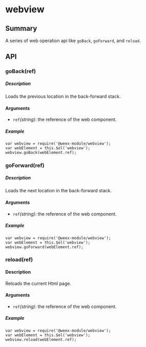 # webview

## Summary

A series of web operation api like `goBack`, `goForward`,  and `reload`.

## API

### goBack(ref)

##### Description

Loads the previous location in the back-forward stack.

#### Arguments

* `ref`*(string)*: the reference of the web component.
 
##### Example

```
var webview = require('@weex-module/webview');
var webElement = this.$el('webview');
webview.goBack(webElement.ref);
```

### goForward(ref)

##### Description
Loads the next location in the back-forward stack.

#### Arguments

* `ref`*(string)*: the reference of the web component.
 
##### Example

```
var webview = require('@weex-module/webview');
var webElement = this.$el('webview');
webview.goForward(webElement.ref);
```
    
### reload(ref)
#### Description
Reloads the current Html page.

#### Arguments

* `ref`*(string)*: the reference of the web component.
 
##### Example

```
var webview = require('@weex-module/webview');
var webElement = this.$el('webview');
webview.reload(webElement.ref);
```



